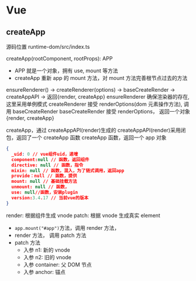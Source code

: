 # Vue

## createApp

源码位置
runtime-dom/src/index.ts

createApp(rootComponent, rootProps): APP

- APP 就是一个对象，拥有 use, mount 等方法
- createApp 重新 app 的 mount 方法，对 mount 方法完善根节点过去的方法

ensureRenderer() -> createRenderer(options) -> baseCreateRender -> createAppAPI -> 返回{render, createApp}
ensureRenderer 确保渲染器的存在,这里采用单例模式
createRenderer 接受 renderOptions(dom 元素操作方法), 调用 baseCreateRender
baseCreateRender 接受 renderOptions， 返回一个对象{render, createApp}

createApp，通过 createAppAPI(render)生成的
createAppAPI(render)采用闭包，返回了一个 createApp 函数
createApp 函数，返回一个 app 对象

```json
{
  _uid: 0 // vue组件uid，递增
  component:null // 函数，返回组件
  directive: null // 函数，指令
  mixin: null // 函数，混入，为了链式调用，返回app
  provide：null // 函数，提供
  mount: null // 基础挂载方法
  unmount: null // 函数，
  use: null//函数，安装plugin
  version:3.4.17 // 当前vue的版本
}
```

render: 根据组件生成 vnode
patch: 根据 vnode 生成真实 element

- `app.mount("#app")`方法，调用 render 方法，
- render 方法， 调用 patch 方法
- patch 方法
  - 入参 n1: 新的 vnode
  - 入参 n2: 旧的 vnode
  - 入参 container: 父 DOM 节点
  - 入参 anchor: 锚点
